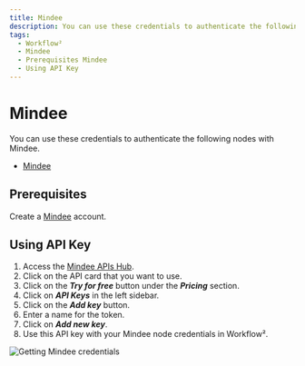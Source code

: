 ```yaml
---
title: Mindee
description: You can use these credentials to authenticate the following nodes with Mindee. Find the Prerequisites and how using API Key.
tags:
  - Workflow²
  - Mindee
  - Prerequisites Mindee
  - Using API Key
---
```



# Mindee

You can use these credentials to authenticate the following nodes with Mindee.
- [Mindee](/workflow/integrations/nodes/workflow-nodes-base.mindee/)

## Prerequisites

Create a [Mindee](https://mindee.com) account.

## Using API Key

1. Access the [Mindee APIs Hub](https://platform.mindee.net/apishub).
2. Click on the API card that you want to use.
3. Click on the ***Try for free*** button under the ***Pricing*** section.
4. Click on ***API Keys*** in the left sidebar.
5. Click on the ***Add key*** button.
6. Enter a name for the token.
7. Click on ***Add new key***.
8. Use this API key with your Mindee node credentials in Workflow².

![Getting Mindee credentials](/_images/integrations/credentials/mindee/using-api-key.gif)
